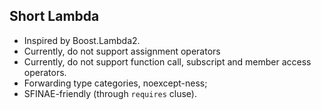 ## Short Lambda

- Inspired by Boost.Lambda2.
- Currently, do not support assignment operators
- Currently, do not support function call, subscript and member access operators.
- Forwarding type categories, noexcept-ness;
- SFINAE-friendly (through `requires` cluse).
